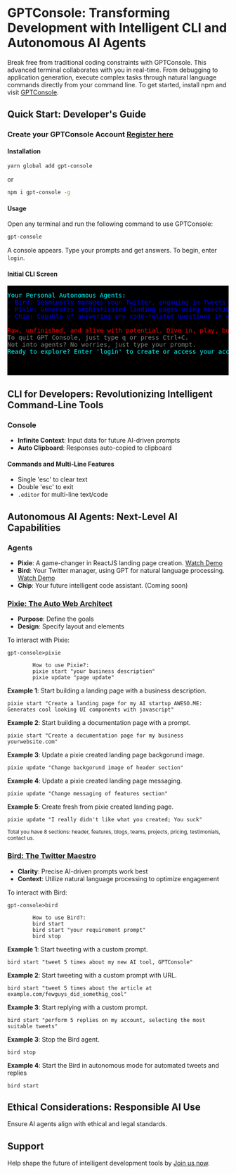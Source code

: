 # GPTConsole: Transforming Development with Intelligent CLI and Autonomous AI Agents

Break free from traditional coding constraints with GPTConsole. This advanced terminal collaborates with you in real-time. From debugging to application generation, execute complex tasks through natural language commands directly from your command line. To get started, install npm and visit [GPTConsole](https://www.gptconsole.ai/).

## Quick Start: Developer's Guide

### Create your GPTConsole Account [Register here](https://agent.gptconsole.ai/)

#### Installation
```bash
yarn global add gpt-console
```
or 
```bash
npm i gpt-console -g
```

#### Usage
Open any terminal and run the following command to use GPTConsole:

```bash
gpt-console
```
A console appears. Type your prompts and get answers. To begin, enter `login`.

#### Initial CLI Screen
<pre style="background-color:black;color:white;">
<pre style="background-color:black;">
<span style="color:cyan;">Your Personal Autonomous Agents:</span>
<span style="color:blue;">- Bird: Seamlessly manages your Twitter, engaging in Tweets and Replies</span>
<span style="color:blue;">- Pixie: Generates sophisticated landing pages using ReactJS based on your prompts.</span>
<span style="color:blue;">- Chip: Capable of answering any code-related questions in your stack:</span><span style="color:yellow;">Coming soon..</span>

<span style="color:red;">Raw, unfinished, and alive with potential. Dive in, play, but remember, we're still in the lab!</span>
<span style="color:gray;">To quit GPT Console, just type q or press Ctrl+C.</span>
<span style="color:gray;">Not into agents? No worries, just type your prompt.</span>
<span style="color:cyan;">Ready to explore? Enter 'login' to create or access your account.</span>
</pre>

</pre>

## CLI for Developers: Revolutionizing Intelligent Command-Line Tools

### Console
- **Infinite Context**: Input data for future AI-driven prompts
- **Auto Clipboard**: Responses auto-copied to clipboard

#### Commands and Multi-Line Features
- Single 'esc' to clear text
- Double 'esc' to exit
- `.editor` for multi-line text/code

## Autonomous AI Agents: Next-Level AI Capabilities

### Agents
- **Pixie**: A game-changer in ReactJS landing page creation. [Watch Demo](https://www.youtube.com/watch?v=1hl9XgSpL4s)
- **Bird**: Your Twitter manager, using GPT for natural language processing. [Watch Demo](https://www.youtube.com/watch?v=rMWKRot600A)
- **Chip**: Your future intelligent code assistant. (Coming soon)



### <u>Pixie: The Auto Web Architect</u>
- **Purpose**: Define the goals
- **Design**: Specify layout and elements

To interact with Pixie:
```
gpt-console>pixie

        How to use Pixie?:
        pixie start "your business description"
        pixie update "page update"
```

**Example 1**: Start building a landing page with a business description.

    pixie start "Create a landing page for my AI startup AWESO.ME: Generates cool looking UI components with javascript"

**Example 2**: Start building a documentation page with a prompt.

    pixie start "Create a documentation page for my business yourwebsite.com"
    
**Example 3**: Update a pixie created landing page backgorund image.

    pixie update "Change backgorund image of header section"

**Example 4**: Update a pixie created landing page messaging.

    pixie update "Change messaging of features section"

**Example 5**: Create fresh from pixie created landing page.

    pixie update "I really didn't like what you created; You suck"

<small>Total you have 8 sections: header, features, blogs, teams, projects, pricing, testimonials, contact us.</small>


### <u>Bird: The Twitter Maestro</u>
- **Clarity**: Precise AI-driven prompts work best
- **Context**: Utilize natural language processing to optimize engagement

To interact with Bird:
```
gpt-console>bird

        How to use Bird?:
        bird start
        bird start "your requirement prompt"
        bird stop
```
**Example 1**:  Start tweeting with a custom prompt.

    bird start "tweet 5 times about my new AI tool, GPTConsole"

**Example 2**:  Start tweeting with a custom prompt with URL.

    bird start "tweet 5 times about the article at example.com/fewguys_did_somethig_cool"

**Example 3**:  Start replying with a custom prompt.

    bird start "perform 5 replies on my account, selecting the most suitable tweets"

**Example 3**:  Stop the Bird agent.

    bird stop
  
**Example 4**:  Start the Bird in autonomous mode for automated tweets and replies

    bird start

## Ethical Considerations: Responsible AI Use
Ensure AI agents align with ethical and legal standards.

## Support
Help shape the future of intelligent development tools by [Join us now](https://www.gptconsole.ai/).
